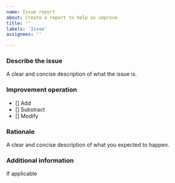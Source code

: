 ```yaml
---
name: Issue report
about: Create a report to help us improve
title: ''
labels: 'Issue'
assignees: ''

---
```


### Describe the issue
A clear and concise description of what the issue is.

### Improvement operation
- [] Add
- [] Substract
- [] Modify

### Rationale 
A clear and concise description of what you expected to happen.

### Additional information
If applicable
